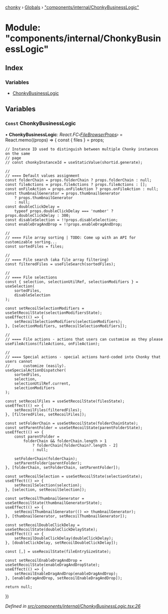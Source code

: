 [chonky](../README.md) › [Globals](../globals.md) › ["components/internal/ChonkyBusinessLogic"](_components_internal_chonkybusinesslogic_.md)

# Module: "components/internal/ChonkyBusinessLogic"

## Index

### Variables

* [ChonkyBusinessLogic](_components_internal_chonkybusinesslogic_.md#const-chonkybusinesslogic)

## Variables

### `Const` ChonkyBusinessLogic

• **ChonkyBusinessLogic**: *React.FC‹[FileBrowserProps](../interfaces/_types_file_browser_types_.filebrowserprops.md)›* = React.memo((props) => {
    const { files } = props;

    // Instance ID used to distinguish between multiple Chonky instances on the same
    // page
    // const chonkyInstanceId = useStaticValue(shortid.generate);

    //
    // ==== Default values assignment
    const folderChain = props.folderChain ? props.folderChain : null;
    const fileActions = props.fileActions ? props.fileActions : [];
    const onFileAction = props.onFileAction ? props.onFileAction : null;
    const thumbnailGenerator = props.thumbnailGenerator
        ? props.thumbnailGenerator
        : null;
    const doubleClickDelay =
        typeof props.doubleClickDelay === 'number' ? props.doubleClickDelay : 300;
    const disableSelection = !!props.disableSelection;
    const enableDragAndDrop = !!props.enableDragAndDrop;

    //
    // ==== File array sorting | TODO: Come up with an API for customizable sorting...
    const sortedFiles = files;

    //
    // ==== File search (aka file array filtering)
    const filteredFiles = useFileSearch(sortedFiles);

    //
    // ==== File selections
    const { selection, selectionUtilRef, selectionModifiers } = useSelection(
        sortedFiles,
        disableSelection
    );

    const setRecoilSelectionModifiers = useSetRecoilState(selectionModifiersState);
    useEffect(() => {
        setRecoilSelectionModifiers(selectionModifiers);
    }, [selectionModifiers, setRecoilSelectionModifiers]);

    //
    // ==== File actions - actions that users can customise as they please
    useFileActions(fileActions, onFileAction);

    //
    // ==== Special actions - special actions hard-coded into Chonky that users cannot
    //      customize (easily).
    useSpecialActionDispatcher(
        sortedFiles,
        selection,
        selectionUtilRef.current,
        selectionModifiers
    );

    const setRecoilFiles = useSetRecoilState(filesState);
    useEffect(() => {
        setRecoilFiles(filteredFiles);
    }, [filteredFiles, setRecoilFiles]);

    const setFolderChain = useSetRecoilState(folderChainState);
    const setParentFolder = useSetRecoilState(parentFolderState);
    useEffect(() => {
        const parentFolder =
            folderChain && folderChain.length > 1
                ? folderChain[folderChain?.length - 2]
                : null;

        setFolderChain(folderChain);
        setParentFolder(parentFolder);
    }, [folderChain, setFolderChain, setParentFolder]);

    const setRecoilSelection = useSetRecoilState(selectionState);
    useEffect(() => {
        setRecoilSelection(selection);
    }, [selection, setRecoilSelection]);

    const setRecoilThumbnailGenerator = useSetRecoilState(thumbnailGeneratorState);
    useEffect(() => {
        setRecoilThumbnailGenerator(() => thumbnailGenerator);
    }, [thumbnailGenerator, setRecoilThumbnailGenerator]);

    const setRecoilDoubleClickDelay = useSetRecoilState(doubleClickDelayState);
    useEffect(() => {
        setRecoilDoubleClickDelay(doubleClickDelay);
    }, [doubleClickDelay, setRecoilDoubleClickDelay]);

    const [,] = useRecoilState(fileEntrySizeState);

    const setRecoilEnableDragAndDrop = useSetRecoilState(enableDragAndDropState);
    useEffect(() => {
        setRecoilEnableDragAndDrop(enableDragAndDrop);
    }, [enableDragAndDrop, setRecoilEnableDragAndDrop]);

    return null;
})

*Defined in [src/components/internal/ChonkyBusinessLogic.tsx:26](https://github.com/TimboKZ/Chonky/blob/4792a84/src/components/internal/ChonkyBusinessLogic.tsx#L26)*
